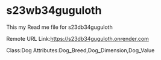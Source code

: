 # s23wb34guguloth
This my Read me file for s23db34guguloth

Remote URL Link:https://s23db34guguloth.onrender.com

Class:Dog
Attributes:Dog_Breed,Dog_Dimension,Dog_Value
